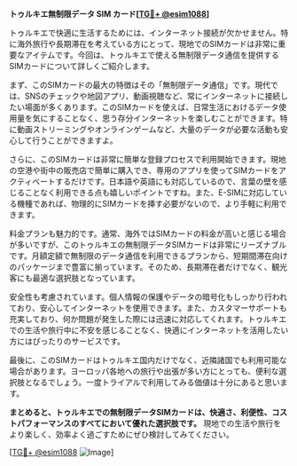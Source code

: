 **トゥルキエ無制限データ SIM カード[[TG💪+ @esim1088](https://t.me/s/esim1088)]**

トゥルキエで快適に生活するためには、インターネット接続が欠かせません。特に海外旅行や長期滞在を考えている方にとって、現地でのSIMカードは非常に重要なアイテムです。今回は、トゥルキエで使える無制限データ通信を提供するSIMカードについて詳しくご紹介します。

まず、このSIMカードの最大の特徴はその「無制限データ通信」です。現代では、SNSのチェックや地図アプリ、動画視聴など、常にインターネットに接続したい場面が多くあります。このSIMカードを使えば、日常生活におけるデータ使用量を気にすることなく、思う存分インターネットを楽しむことができます。特に動画ストリーミングやオンラインゲームなど、大量のデータが必要な活動も安心して行うことができますよ。

さらに、このSIMカードは非常に簡単な登録プロセスで利用開始できます。現地の空港や街中の販売店で簡単に購入でき、専用のアプリを使ってSIMカードをアクティベートするだけです。日本語や英語にも対応しているので、言葉の壁を感じることなく利用できる点も嬉しいポイントですね。また、E-SIMに対応している機種であれば、物理的にSIMカードを挿す必要がないので、より手軽に利用できます。

料金プランも魅力的です。通常、海外ではSIMカードの料金が高いと感じる場合が多いですが、このトゥルキエの無制限データSIMカードは非常にリーズナブルです。月額定額で無制限のデータ通信を利用できるプランから、短期間滞在向けのパッケージまで豊富に揃っています。そのため、長期滞在者だけでなく、観光客にも最適な選択肢となっています。

安全性も考慮されています。個人情報の保護やデータの暗号化もしっかり行われており、安心してインターネットを使用できます。また、カスタマーサポートも充実しており、何か問題が発生した際には迅速に対応してくれます。トゥルキエでの生活や旅行中に不安を感じることなく、快適にインターネットを活用したい方にはぴったりのサービスです。

最後に、このSIMカードはトゥルキエ国内だけでなく、近隣諸国でも利用可能な場合があります。ヨーロッパ各地への旅行や出張が多い方にとっても、便利な選択肢となるでしょう。一度トライアルで利用してみる価値は十分にあると思います。

**まとめると、トゥルキエでの無制限データSIMカードは、快適さ、利便性、コストパフォーマンスのすべてにおいて優れた選択肢です。** 現地での生活や旅行をより楽しく、効率よく過ごすためにぜひ検討してみてください。

[[TG💪+ @esim1088](https://t.me/s/esim1088) ![Image](https://i.postimg.cc/Y0z9fWf4/image.png)]
